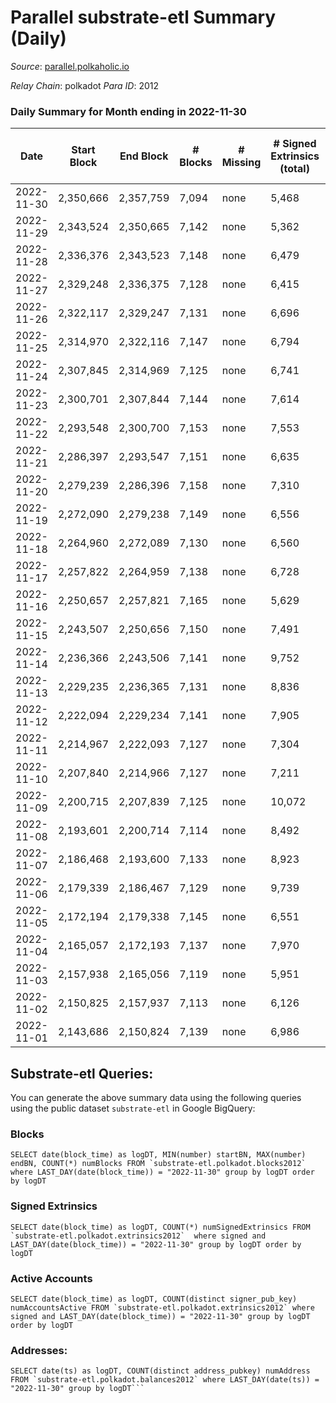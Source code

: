 # Parallel substrate-etl Summary (Daily)

_Source_: [parallel.polkaholic.io](https://parallel.polkaholic.io)

*Relay Chain*: polkadot
*Para ID*: 2012



### Daily Summary for Month ending in 2022-11-30


| Date | Start Block | End Block | # Blocks | # Missing | # Signed Extrinsics (total) | # Active Accounts | # Addresses with Balances | # Events | # Transfers | # XCM Transfers In | # XCM Transfers Out |
| ---- | ----------- | --------- | -------- | --------- | --------------------------- | ----------------- | ------------------------- | -------- | ----------- | ------------------ | ------------------- |
| 2022-11-30 | 2,350,666 | 2,357,759 | 7,094 | none  | 5,468 | 668 | 46,079 | 66,389 | 3,398 ($181,139.12) | 75 ($58,990.07) | 82 ($82,772.37) |
| 2022-11-29 | 2,343,524 | 2,350,665 | 7,142 | none  | 5,362 | 362 | 46,068 | 45,864 | 1,733 ($108,386.48) | 116 ($89,308.84) | 98 ($86,708.25) |
| 2022-11-28 | 2,336,376 | 2,343,523 | 7,148 | none  | 6,479 | 421 | 46,052 | 56,361 | 2,545 ($96,407.58) | 123 ($92,669.97) | 93 ($90,725.51) |
| 2022-11-27 | 2,329,248 | 2,336,375 | 7,128 | none  | 6,415 | 522 | 46,032 | 64,800 | 2,832 ($57,095.00) | 123 ($32,622.54) | 68 ($23,253.09) |
| 2022-11-26 | 2,322,117 | 2,329,247 | 7,131 | none  | 6,696 | 732 | 46,017 | 66,717 | 3,531 ($187,958.86) | 142 ($44,635.34) | 92 ($73,179.01) |
| 2022-11-25 | 2,314,970 | 2,322,116 | 7,147 | none  | 6,794 | 437 | 46,002 | 61,263 | 3,554 ($261,277.95) | 154 ($87,995.94) | 89 ($260,517.92) |
| 2022-11-24 | 2,307,845 | 2,314,969 | 7,125 | none  | 6,741 | 477 | 45,979 | 63,591 | 2,585 ($126,569.58) | 116 ($81,046.74) | 101 ($216,357.94) |
| 2022-11-23 | 2,300,701 | 2,307,844 | 7,144 | none  | 7,614 | 512 |  | 72,794 | 4,120 ($172,083.34) | 181 ($137,988.57) | 153 ($160,206.71) |
| 2022-11-22 | 2,293,548 | 2,300,700 | 7,153 | none  | 7,553 | 559 | 45,956 | 75,364 | 5,302 ($282,894.00) | 216 ($162,182.21) | 141 ($215,156.42) |
| 2022-11-21 | 2,286,397 | 2,293,547 | 7,151 | none  | 6,635 | 527 | 45,943 | 64,350 | 2,651 ($228,132.42) | 140 ($54,933.17) | 104 ($66,750.10) |
| 2022-11-20 | 2,279,239 | 2,286,396 | 7,158 | none  | 7,310 | 504 |  | 66,433 | 2,359 ($102,520.53) | 117 ($54,476.27) | 78 ($47,531.17) |
| 2022-11-19 | 2,272,090 | 2,279,238 | 7,149 | none  | 6,556 | 457 |  | 63,297 | 2,570 ($85,877.49) | 89 ($58,136.29) | 65 ($27,951.77) |
| 2022-11-18 | 2,264,960 | 2,272,089 | 7,130 | none  | 6,560 | 476 |  | 64,326 | 2,946 ($113,590.66) | 106 ($137,813.09) | 67 ($22,096.10) |
| 2022-11-17 | 2,257,822 | 2,264,959 | 7,138 | none  | 6,728 | 504 |  | 63,843 | 2,317 ($46,691.60) | 111 ($111,469.00) | 71 ($46,394.42) |
| 2022-11-16 | 2,250,657 | 2,257,821 | 7,165 | none  | 5,629 | 505 |  | 59,371 | 2,502 ($98,323.85) | 132 ($77,980.02) | 107 ($197,641.65) |
| 2022-11-15 | 2,243,507 | 2,250,656 | 7,150 | none  | 7,491 | 517 | 45,834 | 68,516 | 2,428 ($78,075.10) | 122 ($140,494.66) | 93 ($98,982.19) |
| 2022-11-14 | 2,236,366 | 2,243,506 | 7,141 | none  | 9,752 | 615 | 45,804 | 84,229 | 3,338 ($183,670.58) | 183 ($338,462.55) | 145 ($340,336.98) |
| 2022-11-13 | 2,229,235 | 2,236,365 | 7,131 | none  | 8,836 | 669 | 45,759 | 81,226 | 4,056 ($209,626.97) | 166 ($90,423.77) | 199 ($299,489.03) |
| 2022-11-12 | 2,222,094 | 2,229,234 | 7,141 | none  | 7,905 | 587 |  | 74,253 | 3,508 ($143,976.64) | 157 ($54,977.06) | 153 ($254,222.57) |
| 2022-11-11 | 2,214,967 | 2,222,093 | 7,127 | none  | 7,304 | 596 |  | 73,123 | 4,387 ($180,607.29) | 205 ($158,006.67) | 165 ($175,881.95) |
| 2022-11-10 | 2,207,840 | 2,214,966 | 7,127 | none  | 7,211 | 652 |  | 76,059 | 5,237 ($257,760.55) | 238 ($280,842.40) | 147 ($301,015.94) |
| 2022-11-09 | 2,200,715 | 2,207,839 | 7,125 | none  | 10,072 | 662 |  | 92,739 | 6,137 ($461,862.42) | 280 ($302,454.50) | 270 ($657,770.85) |
| 2022-11-08 | 2,193,601 | 2,200,714 | 7,114 | none  | 8,492 | 632 |  | 81,634 | 4,527 ($247,064.96) | 224 ($651,652.40) | 174 ($418,700.33) |
| 2022-11-07 | 2,186,468 | 2,193,600 | 7,133 | none  | 8,923 | 624 | 45,595 | 87,951 | 6,937 ($247,984.61) | 166 ($254,011.19) | 95 ($166,840.68) |
| 2022-11-06 | 2,179,339 | 2,186,467 | 7,129 | none  | 9,739 | 638 |  | 96,301 | 9,181 ($219,609.50) | 159 ($67,533.37) | 100 ($62,880.06) |
| 2022-11-05 | 2,172,194 | 2,179,338 | 7,145 | none  | 6,551 | 772 | 45,542 | 70,440 | 3,803 ($161,593.97) | 193 ($100,344.56) | 107 ($41,709.31) |
| 2022-11-04 | 2,165,057 | 2,172,193 | 7,137 | none  | 7,970 | 746 | 45,520 | 83,302 | 6,261 ($226,988.46) | 211 ($116,166.78) | 151 ($157,798.65) |
| 2022-11-03 | 2,157,938 | 2,165,056 | 7,119 | none  | 5,951 | 599 | 45,435 | 66,786 | 4,340 ($255,467.26) | 184 ($260,797.14) | 123 ($75,226.97) |
| 2022-11-02 | 2,150,825 | 2,157,937 | 7,113 | none  | 6,126 | 616 | 45,397 | 68,403 | 4,471 ($118,580.95) | 126 ($222,272.49) | 94 ($77,458.50) |
| 2022-11-01 | 2,143,686 | 2,150,824 | 7,139 | none  | 6,986 | 649 | 45,360 | 75,547 | 5,505 ($230,345.26) | 139 ($122,053.59) | 90 ($96,396.16) |

## Substrate-etl Queries:
You can generate the above summary data using the following queries using the public dataset `substrate-etl` in Google BigQuery:


### Blocks
```
SELECT date(block_time) as logDT, MIN(number) startBN, MAX(number) endBN, COUNT(*) numBlocks FROM `substrate-etl.polkadot.blocks2012`  where LAST_DAY(date(block_time)) = "2022-11-30" group by logDT order by logDT
```


### Signed Extrinsics
```
SELECT date(block_time) as logDT, COUNT(*) numSignedExtrinsics FROM `substrate-etl.polkadot.extrinsics2012`  where signed and LAST_DAY(date(block_time)) = "2022-11-30" group by logDT order by logDT
```


### Active Accounts
```
SELECT date(block_time) as logDT, COUNT(distinct signer_pub_key) numAccountsActive FROM `substrate-etl.polkadot.extrinsics2012` where signed and LAST_DAY(date(block_time)) = "2022-11-30" group by logDT order by logDT
```


### Addresses:
```
SELECT date(ts) as logDT, COUNT(distinct address_pubkey) numAddress FROM `substrate-etl.polkadot.balances2012` where LAST_DAY(date(ts)) = "2022-11-30" group by logDT```

